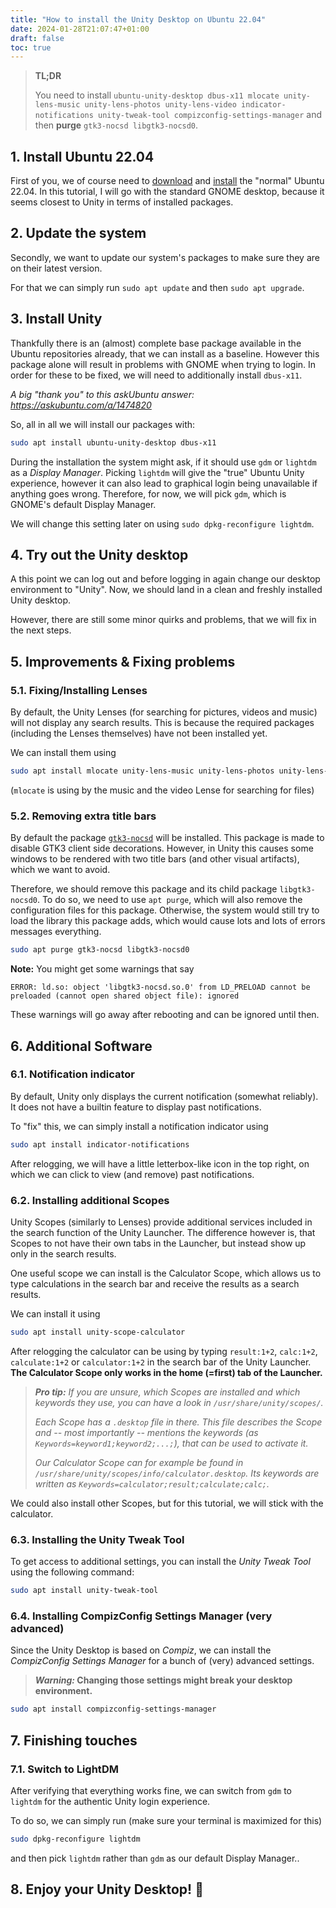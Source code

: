 ```yaml
---
title: "How to install the Unity Desktop on Ubuntu 22.04"
date: 2024-01-28T21:07:47+01:00
draft: false
toc: true
---
```


> **TL;DR**
>
> You need to install `ubuntu-unity-desktop dbus-x11 mlocate unity-lens-music unity-lens-photos unity-lens-video indicator-notifications unity-tweak-tool compizconfig-settings-manager`
> and then **purge** `gtk3-nocsd libgtk3-nocsd0`.

## 1. Install Ubuntu 22.04

First of you, we of course need to [download](https://ubuntu.com/download/desktop) and [install](https://ubuntu.com/tutorials/install-ubuntu-desktop) the "normal" Ubuntu 22.04.
In this tutorial, I will go with the standard GNOME desktop, because it seems closest to Unity in terms of installed packages.

## 2. Update the system

Secondly, we want to update our system's packages to make sure they are on their latest version.

For that we can simply run `sudo apt update` and then `sudo apt upgrade`.

## 3. Install Unity

Thankfully there is an (almost) complete base package available in the Ubuntu repositories already,
that we can install as a baseline.
However this package alone will result in problems with GNOME when trying to login.
In order for these to be fixed, we will need to additionally install `dbus-x11`.

*A big "thank you" to this askUbuntu answer: https://askubuntu.com/a/1474820*

So, all in all we will install our packages with:
```bash
sudo apt install ubuntu-unity-desktop dbus-x11
```

During the installation the system might ask, if it should use `gdm` or `lightdm` as a *Display Manager*.
Picking `lightdm` will give the "true" Ubuntu Unity experience, however it can also lead to
graphical login being unavailable if anything goes wrong.
Therefore, for now, we will pick `gdm`, which is GNOME's default Display Manager.

We will change this setting later on using `sudo dpkg-reconfigure lightdm`.

## 4. Try out the Unity desktop

A this point we can log out and before logging in again change our desktop environment to "Unity".
Now, we should land in a clean and freshly installed Unity desktop.

However, there are still some minor quirks and problems, that we will fix in the next steps.

## 5. Improvements & Fixing problems

### 5.1. Fixing/Installing Lenses

By default, the Unity Lenses (for searching for pictures, videos and music) will not display
any search results.
This is because the required packages (including the Lenses themselves) have not been installed yet.

We can install them using
```bash
sudo apt install mlocate unity-lens-music unity-lens-photos unity-lens-video
```
(`mlocate` is using by the music and the video Lense for searching for files)

### 5.2. Removing extra title bars

By default the package [`gtk3-nocsd`](https://github.com/PCMan/gtk3-nocsd) will be installed.
This package is made to disable GTK3 client side decorations.
However, in Unity this causes some windows to be rendered with two title bars (and other visual artifacts),
which we want to avoid.

Therefore, we should remove this package and its child package `libgtk3-nocsd0`.
To do so, we need to use `apt purge`, which will also remove the configuration files for this package.
Otherwise, the system would still try to load the library this package adds, which would cause lots
and lots of errors messages everything.

```bash
sudo apt purge gtk3-nocsd libgtk3-nocsd0
```

**Note:** You might get some warnings that say
```plain
ERROR: ld.so: object 'libgtk3-nocsd.so.0' from LD_PRELOAD cannot be preloaded (cannot open shared object file): ignored
```
These warnings will go away after rebooting and can be ignored until then.

## 6. Additional Software

### 6.1. Notification indicator

By default, Unity only displays the current notification (somewhat reliably).
It does not have a builtin feature to display past notifications.

To "fix" this, we can simply install a notification indicator using
```bash
sudo apt install indicator-notifications
```

After relogging, we will have a little letterbox-like icon in the top right,
on which we can click to view (and remove) past notifications.

### 6.2. Installing additional Scopes

Unity Scopes (similarly to Lenses) provide additional services included in the search function
of the Unity Launcher.
The difference however is, that Scopes to not have their own tabs in the Launcher, but instead
show up only in the search results.

One useful scope we can install is the Calculator Scope, which allows us to type
calculations in the search bar and receive the results as a search results.

We can install it using
```bash
sudo apt install unity-scope-calculator
```

After relogging the calculator can be using by typing `result:1+2`, `calc:1+2`, `calculate:1+2` or `calculator:1+2`
in the search bar of the Unity Launcher.
**The Calculator Scope only works in the home (=first) tab of the Launcher.**

> ***Pro tip:** If you are unsure, which Scopes are installed and which keywords they use, you can have a look in `/usr/share/unity/scopes/`.*
>
> *Each Scope has a `.desktop` file in there.*
> *This file describes the Scope and -- most importantly -- mentions the keywords (as `Keywords=keyword1;keyword2;...;`),*
> *that can be used to activate it.*
>
> *Our Calculator Scope can for example be found in `/usr/share/unity/scopes/info/calculator.desktop`.*
> *Its keywords are written as `Keywords=calculator;result;calculate;calc;`.*

We could also install other Scopes, but for this tutorial, we will stick with the calculator.

### 6.3. Installing the Unity Tweak Tool

To get access to additional settings, you can install the *Unity Tweak Tool* using the following command:
```bash
sudo apt install unity-tweak-tool
```

### 6.4. Installing CompizConfig Settings Manager (very advanced)

Since the Unity Desktop is based on *Compiz*, we can install the
*CompizConfig Settings Manager* for a bunch of (very) advanced settings.

> ***Warning:* Changing those settings might break your desktop environment.**

```bash
sudo apt install compizconfig-settings-manager
```

## 7. Finishing touches

### 7.1. Switch to LightDM

After verifying that everything works fine, we can switch from `gdm` to `lightdm` for
the authentic Unity login experience.

To do so, we can simply run (make sure your terminal is maximized for this)
```bash
sudo dpkg-reconfigure lightdm
```
and then pick `lightdm` rather than `gdm` as our default Display Manager..

## 8. Enjoy your Unity Desktop! :sparkling_heart:

